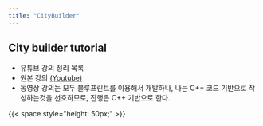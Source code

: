 ```yaml
---
title: "CityBuilder"
---
```


## City builder tutorial

* 유튜브 강의 정리 목록
* 원본 강의 [(Youtube)](https://www.youtube.com/watch?v=b5dYlaeriyo&list=PLFYGCCDpMHmHJwhIRY6qNumAts--W8bTy)
* 동영상 강의는 모두 블루프린트를 이용해서 개발하나, 나는 C++ 코드 기반으로 작성하는것을 선호하므로, 진행은 C++ 기반으로 한다.

{{< space style="height: 50px;" >}}
